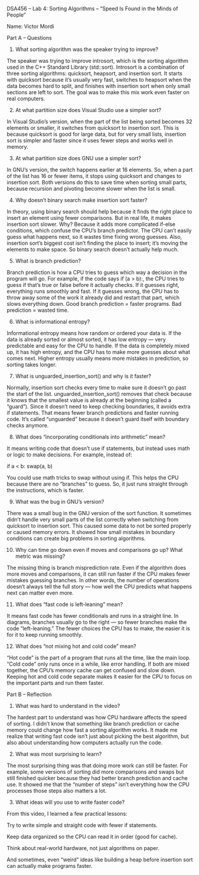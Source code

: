   DSA456 – Lab 4: Sorting Algorithms – “Speed Is Found in the Minds of People”

Name: Victor Mordi


Part A – Questions
1. What sorting algorithm was the speaker trying to improve?

The speaker was trying to improve introsort, which is the sorting algorithm used in the C++ Standard Library (std::sort).
Introsort is a combination of three sorting algorithms: quicksort, heapsort, and insertion sort.
It starts with quicksort because it’s usually very fast, switches to heapsort when the data becomes hard to split, and finishes with insertion sort when only small sections are left to sort.
The goal was to make this mix work even faster on real computers.

2. At what partition size does Visual Studio use a simpler sort?

In Visual Studio’s version, when the part of the list being sorted becomes 32 elements or smaller, it switches from quicksort to insertion sort.
This is because quicksort is good for large data, but for very small lists, insertion sort is simpler and faster since it uses fewer steps and works well in memory.

3. At what partition size does GNU use a simpler sort?

In GNU’s version, the switch happens earlier at 16 elements.
So, when a part of the list has 16 or fewer items, it stops using quicksort and changes to insertion sort.
Both versions do this to save time when sorting small parts, because recursion and pivoting become slower when the list is small.

4. Why doesn’t binary search make insertion sort faster?

In theory, using binary search should help because it finds the right place to insert an element using fewer comparisons.
But in real life, it makes insertion sort slower.
Why? Because it adds more complicated if-else conditions, which confuse the CPU’s branch predictor.
The CPU can’t easily guess what happens next, so it wastes time fixing wrong guesses.
Also, insertion sort’s biggest cost isn’t finding the place to insert; it’s moving the elements to make space.
So binary search doesn’t actually help much.

5. What is branch prediction?

Branch prediction is how a CPU tries to guess which way a decision in the program will go.
For example, if the code says if (a > b):, the CPU tries to guess if that’s true or false before it actually checks.
If it guesses right, everything runs smoothly and fast.
If it guesses wrong, the CPU has to throw away some of the work it already did and restart that part, which slows everything down.
Good branch prediction = faster programs.
Bad prediction = wasted time.

6. What is informational entropy?

Informational entropy means how random or ordered your data is.
If the data is already sorted or almost sorted, it has low entropy — very predictable and easy for the CPU to handle.
If the data is completely mixed up, it has high entropy, and the CPU has to make more guesses about what comes next.
Higher entropy usually means more mistakes in prediction, so sorting takes longer.

7. What is unguarded_insertion_sort() and why is it faster?

Normally, insertion sort checks every time to make sure it doesn’t go past the start of the list.
unguarded_insertion_sort() removes that check because it knows that the smallest value is already at the beginning (called a “guard”).
Since it doesn’t need to keep checking boundaries, it avoids extra if statements.
That means fewer branch predictions and faster running code.
It’s called “unguarded” because it doesn’t guard itself with boundary checks anymore.

8. What does “incorporating conditionals into arithmetic” mean?

It means writing code that doesn’t use if statements, but instead uses math or logic to make decisions.
For example, instead of:

if a < b:
    swap(a, b)


You could use math tricks to swap without using if.
This helps the CPU because there are no “branches” to guess.
So, it just runs straight through the instructions, which is faster.

9. What was the bug in GNU’s version?

There was a small bug in the GNU version of the sort function.
It sometimes didn’t handle very small parts of the list correctly when switching from quicksort to insertion sort.
This caused some data to not be sorted properly or caused memory errors.
It showed how small mistakes in boundary conditions can create big problems in sorting algorithms.

10. Why can time go down even if moves and comparisons go up? What metric was missing?

The missing thing is branch misprediction rate.
Even if the algorithm does more moves and comparisons, it can still run faster if the CPU makes fewer mistakes guessing branches.
In other words, the number of operations doesn’t always tell the full story — how well the CPU predicts what happens next can matter even more.

11. What does “fast code is left-leaning” mean?

It means fast code has fewer conditionals and runs in a straight line.
In diagrams, branches usually go to the right — so fewer branches make the code “left-leaning.”
The fewer choices the CPU has to make, the easier it is for it to keep running smoothly.

12. What does “not mixing hot and cold code” mean?

“Hot code” is the part of a program that runs all the time, like the main loop.
“Cold code” only runs once in a while, like error handling.
If both are mixed together, the CPU’s memory cache can get confused and slow down.
Keeping hot and cold code separate makes it easier for the CPU to focus on the important parts and run them faster.

Part B – Reflection
1. What was hard to understand in the video?

The hardest part to understand was how CPU hardware affects the speed of sorting.
I didn’t know that something like branch prediction or cache memory could change how fast a sorting algorithm works.
It made me realize that writing fast code isn’t just about picking the best algorithm, but also about understanding how computers actually run the code.

2. What was most surprising to learn?

The most surprising thing was that doing more work can still be faster.
For example, some versions of sorting did more comparisons and swaps but still finished quicker because they had better branch prediction and cache use.
It showed me that the “number of steps” isn’t everything how the CPU processes those steps also matters a lot.

3. What ideas will you use to write faster code?

From this video, I learned a few practical lessons:

Try to write simple and straight code with fewer if statements.

Keep data organized so the CPU can read it in order (good for cache).

Think about real-world hardware, not just algorithms on paper.

And sometimes, even “weird” ideas like building a heap before insertion sort can actually make programs faster.